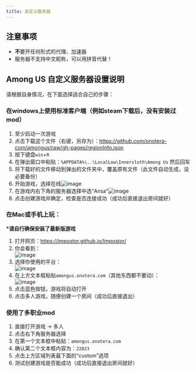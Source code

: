 ```yaml
---
title: 自定义服务器
---
```


## 注意事项
* **不**要开任何形式的代理、加速器
* 服务器不支持中文昵称，可以用拼音代替！

## Among US 自定义服务器设置说明

请根据自身情况，在下面选择适合自己的步骤：

### 在windows上使用标准客户端（例如steam下载后，没有安装过mod）
1. 至少启动一次游戏
2. 点击下载这个文件（右键，另存为）：https://github.com/onotera-com/amongus/raw/gh-pages/regionInfo.json
3. 按下键盘`win`+`R`
4. 在弹出窗口中粘贴：`%APPDATA%\..\LocalLow\Innersloth\Among Us` 然后回车
5. 将下载好的文件移动到弹出的文件夹中，覆盖原有文件（此文件自动生成，没必要备份）
6. 开始游戏，选择在线![image](https://user-images.githubusercontent.com/2265048/133388774-a8acf3a8-0159-4cd4-a1f1-ad032bea2867.png)
7. 在游戏内右下角的服务器选择中选“Ansa”![image](https://user-images.githubusercontent.com/2265048/133389277-2ad16b65-80bd-45c3-83cf-1dd63a9674a2.png)
8. 点击创建游戏并确定，检查是否连接成功（成功后直接退出房间就好）

### 在Mac或手机上玩：

**\*请自行确保安装了最新版游戏**

1. 打开网页：https://impostor.github.io/Impostor/
2. 你会看到：    
    ![image](https://user-images.githubusercontent.com/2265048/131607213-1e23a77a-45c8-402b-9deb-5742fe40e539.png)
3. 选择你使用的平台：    
    ![image](https://user-images.githubusercontent.com/2265048/131607137-6e14716e-4426-465b-bc2a-656de3eee813.png)
4. 在上方文本框粘贴`amongus.onotera.com`（其他东西都不要动）：    
    ![image](https://user-images.githubusercontent.com/2265048/131607250-3e5c107f-ae16-48f3-a9dd-b082cd412016.png)
6. 点击蓝色按钮，游戏将自动打开
7. 点击多人游戏，随便创建一个房间（成功后直接退出）

### 使用了多职业mod

1. 直接打开游戏 → 多人
2. 点击右下角服务器选择
3. 在第一个文本框中粘贴：`amongus.onotera.com`
4. 确认第二个文本框内容为：`22023`
5. 点击上方区域列表最下面的“custom”选项
6. 测试创建游戏是否能成功（成功后直接退出房间就好）
